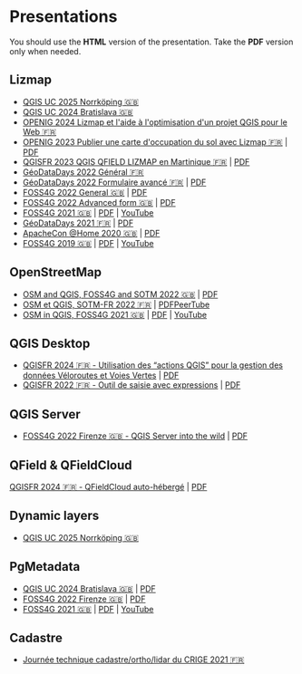 # Presentations

You should use the **HTML** version of the presentation. Take the **PDF** version only when needed.

<!--
WHEN YOU EDIT THIS FILE,
YOU MUST EDIT AS WELL THE FILE ON THE REPOSITORY 3liz.github.io
OTHERWISE, IT WON'T BE PUBLISHED
-->

## Lizmap

* [QGIS UC 2025 Norrköping 🇬🇧](https://docs.3liz.org/presentations/2025-06-QGIS-UC-Norrkoping-Lizmap.html)
* [QGIS UC 2024 Bratislava 🇬🇧](https://docs.3liz.org/presentations/2024-09-11_QGIS_UC_Lizmap_past_present_futur)
* [OPENIG 2024 Lizmap et l'aide à l'optimisation d'un projet QGIS pour le Web 🇫🇷](https://docs.3liz.org/presentations/2024-03-26_JP-OPENIG-lizmap-optim.html)
* [OPENIG 2023 Publier une carte d'occupation du sol avec Lizmap 🇫🇷](https://docs.3liz.org/presentations/2023-05-25_OPENIG_Lizmap_Carte_occupation_sol.html)
  | [PDF](docs/pdf/2023-05-25_OPENIG_Lizmap_Carte_occupation_sol.pdf)
* [QGISFR 2023 QGIS QFIELD LIZMAP en Martinique 🇫🇷](https://docs.3liz.org/presentations/2023-03-13_QGISFR_2023_SI_naturaliste_Martinique.html)
  | [PDF](docs/pdf/2023-03-13_QGISFR_2023_SI_naturaliste_Martinique.pdf)
* [GéoDataDays 2022 Général 🇫🇷](https://docs.3liz.org/presentations/2022-09-geodatadays-lizmap.html)
* [GéoDataDays 2022 Formulaire avancé 🇫🇷](https://docs.3liz.org/presentations/2022-09-geodatadays-formulaire-qgis-lizmap.html)
  | [PDF](docs/pdf/2022-09-geodatadays-formulaire-qgis-lizmap.pdf)
* [FOSS4G 2022 General 🇬🇧](https://docs.3liz.org/presentations/2022-08-foss4g-lizmap.html)
  | [PDF](docs/pdf/2022-08-foss4g-lizmap.pdf)
* [FOSS4G 2022 Advanced form 🇬🇧](https://docs.3liz.org/presentations/2022-08_FOSS4G_Advanced_QGIS_forms_into_the_web_with_Lizmap.html)
  | [PDF](docs/pdf/2022-08_Foss4G_2022_Firenze_QGIS_Server_into_the_wild.pdf)
* [FOSS4G 2021 🇬🇧](https://docs.3liz.org/presentations/2021-09-foss4g-lizmap.html)
  | [PDF](docs/pdf/FOSS4G-2021-Lizmap-Web-Client.pdf)
  | [YouTube](https://www.youtube.com/watch?v=NIgFgkyBRts)
* [GéoDataDays 2021 🇫🇷](https://docs.3liz.org/presentations/2021-09-geodatadays-lizmap.html)
  | [PDF](docs/pdf/GéoDataDays-2021-Lizmap-Web-Client.pdf)
* [ApacheCon @Home 2020 🇬🇧](https://docs.3liz.org/presentations/2020-09-apachecon-lizmap.html)
  | [PDF](docs/pdf/ApacheCon-@Home-2020-Lizmap-Web-Client.pdf)
* [FOSS4G 2019 🇬🇧](https://docs.3liz.org/presentations/2019-08-foss4g-lizmap.html)
  | [PDF](docs/pdf/FOSS4G-2019-Lizmap-Web-Client.pdf)
  | [YouTube](https://www.youtube.com/watch?v=FkQ2UG_SO-Y)

## OpenStreetMap

* [OSM and QGIS, FOSS4G and SOTM 2022 🇬🇧](https://docs.3liz.org/presentations/2022-08-foss4g-osm-in-qgis.html)
  | [PDF](docs/pdf/2022-08-foss4g-osm-in-qgis.pdf)
* [OSM et QGIS, SOTM-FR 2022 🇫🇷](https://docs.3liz.org/presentations/2022-06-sotm-fr-osm-et-qgis.html)
  | [PDF](docs/pdf/SOTM-FR-2022-osm-et-qgis.pdf)[PeerTube](https://peertube.openstreetmap.fr/w/vDdaxGfbmKuVdReXyJhexG)
* [OSM in QGIS, FOSS4G 2021 🇬🇧](https://docs.3liz.org/presentations/2021-09-foss4g-osm-in-qgis.html)
  | [PDF](docs/pdf/FOSS4G-2021-osm-in-qgis.pdf)
  | [YouTube](https://www.youtube.com/watch?v=l95PoHGLrTI)

## QGIS Desktop

* [QGISFR 2024 🇫🇷 - Utilisation des “actions QGIS” pour la gestion des données Véloroutes et Voies Vertes](https://docs.3liz.org/presentations/2024-03-28_QGISFR_2024_Actions.html)
  | [PDF](docs/pdf/2024-03-28_QGISFR_2024_Actions.pdf)
* [QGISFR 2022 🇫🇷 - Outil de saisie avec expressions](https://docs.3liz.org/presentations/2022-01_QGISFR_2022_outil_saisie_avec_expressions_Michael_DOUCHIN.html)
  | [PDF](docs/pdf/QGISFR-2022-Outil_saisie_avec_expressions.pdf)

## QGIS Server

* [FOSS4G 2022 Firenze 🇬🇧 - QGIS Server into the wild](https://docs.3liz.org/presentations/2022-08_Foss4G_2022_Firenze_QGIS_Server_into_the_wild.html)
  | [PDF](docs/pdf/2022-08_Foss4G_2022_Firenze_QGIS_Server_into_the_wild.pdf)

## QField & QFieldCloud

[QGISFR 2024 🇫🇷 - QFieldCloud auto-hébergé](https://docs.3liz.org/presentations/2024-03-28_QGISFR_retour_experience_qfieldcloud_heberge.html)
  | [PDF](docs/pdf/2024-03-28_QGISFR_retour_experience_qfieldcloud_heberge.pdf)

## Dynamic layers

* [QGIS UC 2025 Norrköping 🇬🇧](https://docs.3liz.org/presentations/2025-06-QGIS-UC-Norrkoping-Dynamic-Layers.html)

## PgMetadata

* [QGIS UC 2024 Bratislava 🇬🇧](https://docs.3liz.org/presentations/2024-09-QGIS-UC-Bratislava-PgMetadata.html)
  | [PDF](docs/pdf/2024-09-QGIS-UC-Bratislava-PgMetadata.pdf)
* [FOSS4G 2022 Firenze 🇬🇧](https://docs.3liz.org/presentations/2022-08-Foss4G-Firenze-PgMetadata.html)
  | [PDF](docs/pdf/2022-08-Foss4G-Firenze-PgMetadata.pdf)
* [FOSS4G 2021 🇬🇧](https://docs.3liz.org/presentations/2021-09-Foss4G-PgMetadata.html)
  | [PDF](docs/pdf/FOSS4G-2021-PgMetadata.pdf)
  | [YouTube](https://www.youtube.com/watch?v=CjZZwKlzYGc)

## Cadastre

* [Journée technique cadastre/ortho/lidar du CRIGE 2021 🇫🇷](https://docs.3liz.org/presentations/2021-11-crige-paca-qgis-cadastre.html)
